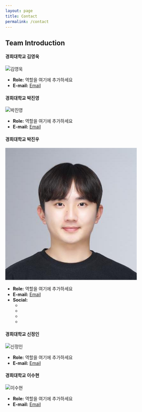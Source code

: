 ```yaml
---
layout: page
title: Contact
permalink: /contact
---
```


## Team Introduction

#### 경희대학교 김영욱
![김영욱](assets/images/kim_youngwook.jpg)
- **Role:** 역할을 여기에 추가하세요
- **E-mail:** [Email](mailto:your_email@example.com)

#### 경희대학교 박진영
![박진영](assets/images/park_jinyoung.jpg)
- **Role:** 역할을 여기에 추가하세요
- **E-mail:** [Email](mailto:your_email@example.com)

#### 경희대학교 박진우
![박진우](assets/images/박진우.jfif)
- **Role:** 역할을 여기에 추가하세요
- **E-mail:** [Email](mailto:p_jinwoo98@naver.com)
- **Social:**
  - <a href="https://www.instagram.com/jinuew" target="_blank"><i class="fab fa-instagram"></i></a>
  - <a href="https://github.com/jinuew" target="_blank"><i class="fab fa-github"></i></a>
  - <a href="https://www.linkedin.com/in/%EC%A7%84%EC%9A%B0-%EB%B0%95-2240b3292/" target="_blank"><i class="fab fa-linkedin"></i></a>
  - <a href="mailto:p_jinwoo98@naver.com"><i class="fas fa-envelope"></i></a>
  
#### 경희대학교 신정인
![신정인](assets/images/shin_jeongin.jpg)
- **Role:** 역할을 여기에 추가하세요
- **E-mail:** [Email](mailto:your_email@example.com)

#### 경희대학교 이수현
![이수현](assets/images/lee_soohyun.jpg)
- **Role:** 역할을 여기에 추가하세요
- **E-mail:** [Email](mailto:your_email@example.com)
